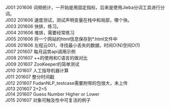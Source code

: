 J001    201606  词频统计，一开始是用固定指标，后来是使用Jieba分词工具进行分词。<br/>
J002    201606  速度测试，测试声明变量在栈中和局部，哪个快。<br/>
J003    201606  快排，练习。<br/>
J004    201606  堆排，需要经常练习</br>
J005    201606  将一个网站的html信息保存到*.html文件中<br/>
J006    201606  左程云001，寻找最小丢失的数据，时间O(N)空间O(1)<br/>
J007    201607  每月运势api调用示例<br/>
J008    201607  ++的使用和C语言的做对比<br/>
J009    201607  ZooKeeper的简单测试<br/>
J010    201607  人工指导机器计算<br/>
J011    201607  整分时间戳<br/>
J012    201607  FudanNLP_testcase需要附带的包很大，未上传<br/>
J013    201607  2+2=5<br/>
J014    201607  Guess Number Higher or Lower<br/>
J015	201607	对象可触及性中可复活的例子<br/>
